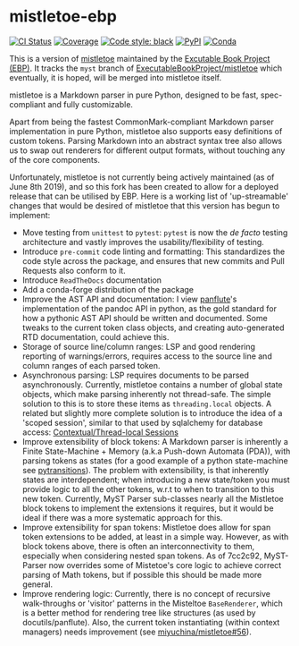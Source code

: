 # mistletoe-ebp

[![CI Status][travis-badge]][travis-link]
[![Coverage][coveralls-badge]][coveralls-link]
[![Code style: black][black-badge]][black-link]
[![PyPI][pypi-badge]][pypi-link]
[![Conda][conda-badge]][conda-link]

This is a version of [mistletoe] maintained by the [Excutable Book Project (EBP)][ebp-link]. It tracks the `myst` branch of [ExecutableBookProject/mistletoe](https://github.com/ExecutableBookProject/mistletoe)
which eventually, it is hoped, will be merged into mistletoe itself.

mistletoe is a Markdown parser in pure Python,
designed to be fast, spec-compliant and fully customizable.

Apart from being the fastest
CommonMark-compliant Markdown parser implementation in pure Python,
mistletoe also supports easy definitions of custom tokens.
Parsing Markdown into an abstract syntax tree
also allows us to swap out renderers for different output formats,
without touching any of the core components.

Unfortunately, mistletoe is not currently being actively maintained
(as of June 8th 2019), and so this fork has been created to allow for a
deployed release that can be utilised by EBP. Here is a working list of 'up-streamable' changes that would be desired of mistletoe that this version has begun to implement:

- Move testing from `unittest` to `pytest`: `pytest` is now the *de facto* testing architecture and vastly improves the usability/flexibility of testing.
- Introduce `pre-commit` code linting and formatting: This standardizes the code style across the package, and ensures that new commits and Pull Requests also conform to it.
- Introduce `ReadTheDocs` documentation
- Add a conda-forge distribution of the package
- Improve the AST API and documentation: I view [panflute](http://scorreia.com/software/panflute/index.html)'s implementation of the pandoc API in python, as the gold standard for how a pythonic AST API should be written and documented. Some tweaks to the current token class objects, and creating auto-generated RTD documentation, could achieve this.
- Storage of source line/column ranges: LSP and good rendering reporting of warnings/errors, requires access to the source line and column ranges of each parsed token.
- Asynchronous parsing: LSP requires documents to be parsed asynchronously. Currently, mistletoe contains a number of global state objects, which make parsing inherently not thread-safe. The simple solution to this is to store these items as `threading.local` objects. A related but slightly more complete solution is to introduce the idea of a 'scoped session', similar to that used by sqlalchemy for database access: [Contextual/Thread-local Sessions](https://docs.sqlalchemy.org/en/13/orm/contextual.html#unitofwork-contextual)
- Improve extensibility of block tokens: A Markdown parser is inherently a Finite State-Machine + Memory (a.k.a Push-down Automata (PDA)), with parsing tokens as states (for a good example of a python state-machine see [pytransitions](https://github.com/pytransitions/transitions)). The problem with extensibility, is that inherently states are interdependent; when introducing a new state/token you must provide logic to all the other tokens, w.r.t to when to transition to this new token. Currently, MyST Parser sub-classes nearly all the Mistletoe block tokens to implement the extensions it requires, but it would be ideal if there was a more systematic approach for this.
- Improve extensibility for span tokens: Mistletoe does allow for span token extensions to be added, at least in a simple way. However, as with block tokens above, there is often an interconnectivity to them, especially when considering nested span tokens. As of 7cc2c92, MyST-Parser now overrides some of Mistetoe's core logic to achieve correct parsing of Math tokens, but if possible this should be made more general.
- Improve rendering logic: Currently, there is no concept of recursive walk-throughs or 'visitor' patterns in the Misteltoe `BaseRenderer`, which is a better method for rendering tree like structures (as used by docutils/panflute). Also, the current token instantiating (within context managers) needs improvement (see [miyuchina/mistletoe#56](https://github.com/miyuchina/mistletoe/issues/56)).

[mistletoe]: https://github.com/miyuchina/mistletoe
[ebp-link]: https://github.com/ExecutableBookProject
[travis-badge]: https://travis-ci.org/ExecutableBookProject/mistletoe-ebp.svg?branch=master
[travis-link]: https://travis-ci.org/ExecutableBookProject/mistletoe-ebp
[coveralls-badge]: https://coveralls.io/repos/github/ExecutableBookProject/mistletoe-ebp/badge.svg?branch=master
[coveralls-link]: https://coveralls.io/github/ExecutableBookProject/mistletoe-ebp?branch=master
[black-badge]: https://img.shields.io/badge/code%20style-black-000000.svg
[pypi-badge]: https://img.shields.io/pypi/v/mistletoe-ebp.svg
[pypi-link]: https://pypi.org/project/mistletoe-ebp
[conda-badge]: https://anaconda.org/conda-forge/mistletoe-ebp/badges/version.svg
[conda-link]: https://anaconda.org/conda-forge/mistletoe-ebp
[black-link]: https://github.com/ambv/black
